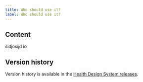 ```yaml
---
title: Who should use it?
label: Who should use it?
---
```

## Content
sidjosijd io

## Version history
Version history is available in the 
[Health Design System releases](https://github.com/healthgovau/health-design-system/releases).
